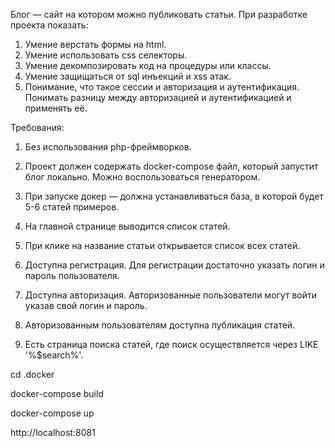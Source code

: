 Блог — сайт на котором можно публиковать статьи.
При разработке проекта показать:

1. Умение верстать формы на html.
2. Умение использовать css селекторы.
3. Умение декомпозировать код на процедуры или классы.
4. Умение защищаться от sql инъекций и xss атак.
5. Понимание, что такое сессии и авторизация и аутентификация. Понимать разницу между авторизацией и аутентификацией и применять её.

Требования:

1. Без использования php-фреймворков.
2. Проект должен содержать docker-compose файл, который запустит блог локально. Можно воспользоваться генератором.

3. При запуске докер — должна устанавливаться база, в которой будет 5-6 статей примеров.
4. На главной странице выводится список статей.
5. При клике на название статьи открывается список всех статей.
6. Доступна регистрация. Для регистрации достаточно указать логин и пароль пользователя.
7. Доступна авторизация. Авторизованные пользователи могут войти указав свой логин и пароль.
8. Авторизованным пользователям доступна публикация статей.
9. Есть страница поиска статей, где поиск осуществляется через LIKE '%$search%'.


cd .docker

docker-compose build

docker-compose up

http://localhost:8081